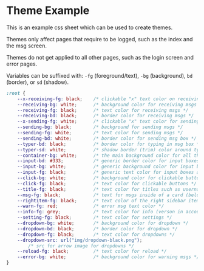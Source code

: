 # Theme Example

This is an example css sheet which can be used to create themes.

Themes only affect pages that require to be logged, such as the index and the msg screen.

Themes do not get applied to all other pages, such as the login screen and error pages.

Variables can be suffixed with: `-fg` (foreground/text), `-bg` (background), `bd` (border), or `sd` (shadow).

```css
:root {
	--x-receiving-fg: black;    /* clickable "x" text color on receiving msgs */
	--receiving-bg: white;      /* background color for receiving msgs */
	--receiving-fg: black;      /* text color for receiving msgs */
	--receiving-bd: black;      /* border color for receiving msgs */
	--x-sending-fg: white;      /* clickable "x" text color for sending msgs */
	--sending-bg: black;        /* background for sending msgs */
	--sending-fg: white;        /* text color for sending msgs */
	--sending-bd: white;        /* border color for sending msg box */
	--typer-bd: black;          /* border color for typing in msg box */
	--typer-sd: white;          /* shadow border (trim) color around typing box */
	--container-bg: white;      /* the main background color for all the pages */
	--input-bd: #333;           /* generic border color for input boxes and textareas */
	--input-bg: white;          /* generic background color for input boxes and textareas */
	--input-fg: black;          /* generic text color for input boxes and textareas */
	--click-bg: white;          /* background color for clickable buttons */
	--click-fg: black;          /* text color for clickable buttons */
	--title-fg: black;          /* text color for titles such as usernames */
	--msg-fg: black;            /* text for msgs inside of a card (below usernames) */
	--rightitem-fg: black;      /* text color of the right sidebar items */
	--warn-fg: red;             /* error msg text color */
	--info-fg: grey;            /* text color for info (verson in account page) */
	--setting-fg: black;        /* text color for settings */
	--dropdown-bg: white;       /* background color for dropdown */
	--dropdown-bd: black;       /* border color for dropdown */
	--dropdown-fg: black;       /* text color for dropdowns */
	--dropdown-src: url("img/dropdown-black.png");
		/* src for arrow image for dropdowns */
	--reload-fg: black;         /* text color for reload */
	--error-bg: white;          /* background color for warning msgs */
}
```
